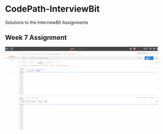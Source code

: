 # CodePath-InterviewBit

Solutions to the InterviewBit Assignments

## Week 7 Assignment
<img src='Gifs/Week_7_Assignment.gif' title='Week 7 Assignment' width='' alt='Week 7' />


